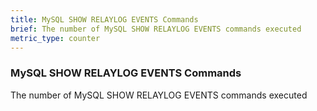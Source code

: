 ```yaml
---
title: MySQL SHOW RELAYLOG EVENTS Commands
brief: The number of MySQL SHOW RELAYLOG EVENTS commands executed
metric_type: counter
---
```

### MySQL SHOW RELAYLOG EVENTS Commands

The number of MySQL SHOW RELAYLOG EVENTS commands executed
